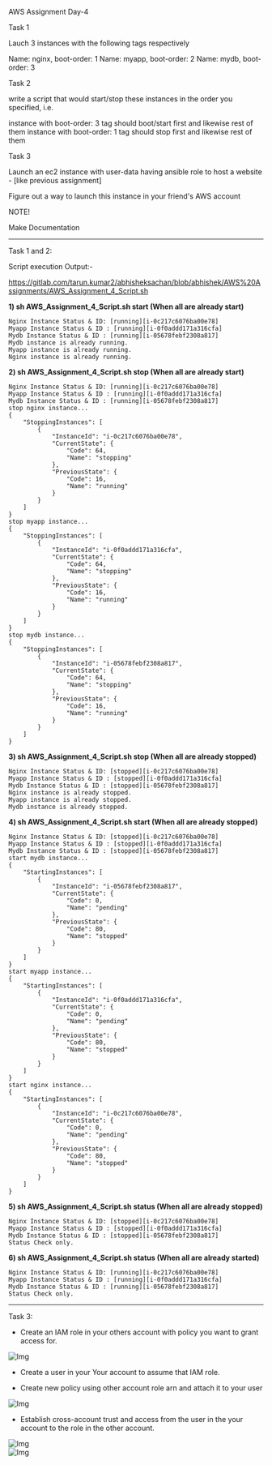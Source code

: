 AWS Assignment Day-4


Task 1

Lauch 3 instances with the following tags respectively


Name: nginx, boot-order: 1
Name: myapp, boot-order: 2
Name: mydb, boot-order: 3


Task 2

write a script that would start/stop these instances in the order you specified, i.e.


instance with boot-order: 3 tag should boot/start first and likewise rest of them
instance with boot-order: 1 tag should stop first and likewise rest of them


Task 3

Launch an ec2 instance with user-data having ansible role to host a website - [like previous assignment]


Figure out a way to launch this instance in your friend's AWS account


NOTE!

Make Documentation  

------------------------------------------------------------------------    

Task 1 and 2:  

Script execution Output:-  

https://gitlab.com/tarun.kumar2/abhisheksachan/blob/abhishek/AWS%20Assignments/AWS_Assignment_4_Script.sh  

**1) sh AWS_Assignment_4_Script.sh start (When all are already start)**   

```
Nginx Instance Status & ID: [running][i-0c217c6076ba00e78]
Myapp Instance Status & ID : [running][i-0f0addd171a316cfa]
Mydb Instance Status & ID : [running][i-05678febf2308a817]
Mydb instance is already running.
Myapp instance is already running.
Nginx instance is already running.
```
**2) sh AWS_Assignment_4_Script.sh stop (When all are already start)**  

```
Nginx Instance Status & ID: [running][i-0c217c6076ba00e78]
Myapp Instance Status & ID : [running][i-0f0addd171a316cfa]
Mydb Instance Status & ID : [running][i-05678febf2308a817]
stop nginx instance...
{
    "StoppingInstances": [
        {
            "InstanceId": "i-0c217c6076ba00e78",
            "CurrentState": {
                "Code": 64,
                "Name": "stopping"
            },
            "PreviousState": {
                "Code": 16,
                "Name": "running"
            }
        }
    ]
}
stop myapp instance...
{
    "StoppingInstances": [
        {
            "InstanceId": "i-0f0addd171a316cfa",
            "CurrentState": {
                "Code": 64,
                "Name": "stopping"
            },
            "PreviousState": {
                "Code": 16,
                "Name": "running"
            }
        }
    ]
}
stop mydb instance...
{
    "StoppingInstances": [
        {
            "InstanceId": "i-05678febf2308a817",
            "CurrentState": {
                "Code": 64,
                "Name": "stopping"
            },
            "PreviousState": {
                "Code": 16,
                "Name": "running"
            }
        }
    ]
}
```
**3) sh AWS_Assignment_4_Script.sh stop (When all are already stopped)**  

```
Nginx Instance Status & ID: [stopped][i-0c217c6076ba00e78]
Myapp Instance Status & ID : [stopped][i-0f0addd171a316cfa]
Mydb Instance Status & ID : [stopped][i-05678febf2308a817]
Nginx instance is already stopped.
Myapp instance is already stopped.
Mydb instance is already stopped.
```

**4) sh AWS_Assignment_4_Script.sh start (When all are already stopped)**  

```
Nginx Instance Status & ID: [stopped][i-0c217c6076ba00e78]
Myapp Instance Status & ID : [stopped][i-0f0addd171a316cfa]
Mydb Instance Status & ID : [stopped][i-05678febf2308a817]
start mydb instance...
{
    "StartingInstances": [
        {
            "InstanceId": "i-05678febf2308a817",
            "CurrentState": {
                "Code": 0,
                "Name": "pending"
            },
            "PreviousState": {
                "Code": 80,
                "Name": "stopped"
            }
        }
    ]
}
start myapp instance...
{
    "StartingInstances": [
        {
            "InstanceId": "i-0f0addd171a316cfa",
            "CurrentState": {
                "Code": 0,
                "Name": "pending"
            },
            "PreviousState": {
                "Code": 80,
                "Name": "stopped"
            }
        }
    ]
}
start nginx instance...
{
    "StartingInstances": [
        {
            "InstanceId": "i-0c217c6076ba00e78",
            "CurrentState": {
                "Code": 0,
                "Name": "pending"
            },
            "PreviousState": {
                "Code": 80,
                "Name": "stopped"
            }
        }
    ]
}
```

**5) sh AWS_Assignment_4_Script.sh status (When all are already stopped)**  

```
Nginx Instance Status & ID: [stopped][i-0c217c6076ba00e78]
Myapp Instance Status & ID : [stopped][i-0f0addd171a316cfa]
Mydb Instance Status & ID : [stopped][i-05678febf2308a817]
Status Check only.
```

**6) sh AWS_Assignment_4_Script.sh status (When all are already started)**  

```
Nginx Instance Status & ID: [running][i-0c217c6076ba00e78]
Myapp Instance Status & ID : [running][i-0f0addd171a316cfa]
Mydb Instance Status & ID : [running][i-05678febf2308a817]
Status Check only.
```

-----------------------------------------------------------------------  

Task 3:  


*  Create an IAM role in your others account with policy you want to grant access for.  

![Img](Images3/1.png)  


*  Create a user in your Your account to assume that IAM role.  



*  Create new policy using other account role arn and attach it to your user  

![Img](Images3/2.png)  


*  Establish cross-account trust and access from the user in the your account to the role in the other account.  

![Img](Images3/3.png)  
![Img](Images3/4.png)  